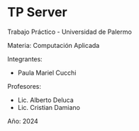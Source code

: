 # TP Server

Trabajo Práctico - Universidad de Palermo

Materia: Computación Aplicada

Integrantes:
- Paula Mariel Cucchi


Profesores:
- Lic. Alberto Deluca
- Lic. Cristian Damiano

Año: 2024
